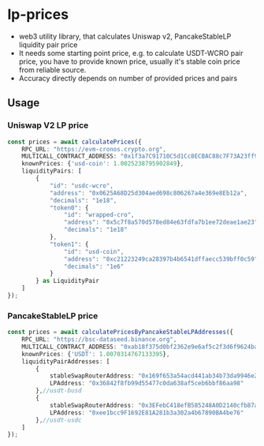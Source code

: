# lp-prices
 - web3 utility library, that calculates Uniswap v2, PancakeStableLP liquidity pair price
 - It needs some starting point price, e.g. to calculate USDT-WCRO pair price, you have to provide known price, usually it's stable coin price from reliable source.
 - Accuracy directly depends on number of provided prices and pairs 

## Usage
### Uniswap V2 LP price
```ts
const prices = await calculatePrices({
    RPC_URL: "https://evm-cronos.crypto.org",
    MULTICALL_CONTRACT_ADDRESS: "0x1f3a7C91710C5d1Cc8ECBAC88c7F73A23ff90599",
    knownPrices: {'usd-coin': 1.0025238795902849},
    liquidityPairs: [
        {
            "id": "usdc-wcro",
            "address": "0x0625A68D25d304aed698c806267a4e369e8Eb12a",
            "decimals": "1e18",
            "token0": {
                "id": "wrapped-cro",
                "address": "0x5c7f8a570d578ed84e63fdfa7b1ee72deae1ae23",
                "decimals": "1e18"
            },
            "token1": {
                "id": "usd-coin",
                "address": "0xc21223249ca28397b4b6541dffaecc539bff0c59",
                "decimals": "1e6"
            }
        } as LiquidityPair
    ]
});
```

### PancakeStableLP price
```ts
const prices = await calculatePricesByPancakeStableLPAddresses({
    RPC_URL: "https://bsc-dataseed.binance.org",
    MULTICALL_CONTRACT_ADDRESS: "0xab18f375d0bf2362e9e6af5c2f3d6f9624ba8f37",
    knownPrices: {'USDT': 1.0070314767133395},
    liquidityPairAddresses: [
        {
            stableSwapRouterAddress: "0x169f653a54acd441ab34b73da9946e2c451787ef",
            LPAddress: "0x36842f8fb99d55477c0da638af5ceb6bbf86aa98"
        },//usdt-busd
        {
            stableSwapRouterAddress: "0x3EFebC418efB585248A0D2140cfb87aFcc2C63DD",
            LPAddress: "0xee1bcc9F1692E81A281b3a302a4b67890BA4be76"
        },//usdt-usdc
    ]
});
```

